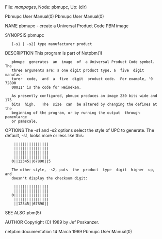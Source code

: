 File: *manpages*,  Node: pbmupc,  Up: (dir)

Pbmupc User Manual(0)                                    Pbmupc User Manual(0)



NAME
       pbmupc - create a Universal Product Code PBM image


SYNOPSIS
       pbmupc

       [-s1 | -s2] type manufacturer product


DESCRIPTION
       This program is part of Netpbm(1)

       pbmupc  generates  an  image  of  a Universal Product Code symbol.  The
       three arguments are: a one digit product type, a  five  digit  manufac-
       turer  code,  and  a  five  digit  product code.  For example, '0 72890
       00011' is the code for Heineken.

       As presently configured, pbmupc produces an image 230 bits wide and 175
       bits  high.   The  size  can  be altered by changing the defines at the
       beginning of the program, or by running the output  through  pamenlarge
       or pamscale.


OPTIONS
       The  -s1  and  -s2  options  select  the style of UPC to generate.  The
       default, -s1, looks more or less like this:

        ||||||||||||||||
        ||||||||||||||||
        ||||||||||||||||
        ||||||||||||||||
       0||12345||67890||5

       The other style, -s2, puts  the  product  type  digit  higher  up,  and
       doesn't display the checksum digit:

        ||||||||||||||||
        ||||||||||||||||
       0||||||||||||||||
        ||||||||||||||||
        ||12345||67890||


SEE ALSO
       pbm(5)


AUTHOR
       Copyright (C) 1989 by Jef Poskanzer.



netpbm documentation             14 March 1989           Pbmupc User Manual(0)
